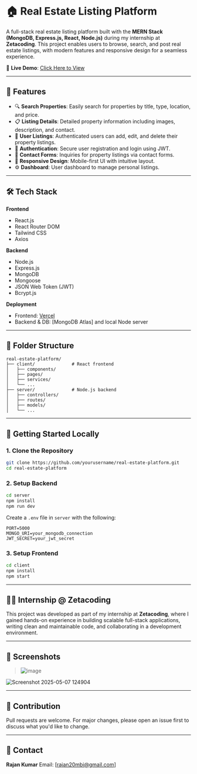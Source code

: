 # 🏠 Real Estate Listing Platform

A full-stack real estate listing platform built with the **MERN Stack (MongoDB, Express.js, React, Node.js)** during my internship at **Zetacoding**. This project enables users to browse, search, and post real estate listings, with modern features and responsive design for a seamless experience.

🚀 **Live Demo**: [Click Here to View](https://vercel.com/apnacollages-gmailcoms-projects/v0-real-estate-website)

---

## 📌 Features

* 🔍 **Search Properties**: Easily search for properties by title, type, location, and price.
* 📋 **Listing Details**: Detailed property information including images, description, and contact.
* 📝 **User Listings**: Authenticated users can add, edit, and delete their property listings.
* 🔐 **Authentication**: Secure user registration and login using JWT.
* 💬 **Contact Forms**: Inquiries for property listings via contact forms.
* 📱 **Responsive Design**: Mobile-first UI with intuitive layout.
* ⚙️ **Dashboard**: User dashboard to manage personal listings.

---

## 🛠️ Tech Stack

**Frontend**

* React.js
* React Router DOM
* Tailwind CSS
* Axios

**Backend**

* Node.js
* Express.js
* MongoDB
* Mongoose
* JSON Web Token (JWT)
* Bcrypt.js

**Deployment**

* Frontend: [Vercel](https://vercel.com)
* Backend & DB: \[MongoDB Atlas] and local Node server

---

## 📂 Folder Structure

```
real-estate-platform/
├── client/              # React frontend
│   ├── components/
│   ├── pages/
│   ├── services/
│   └── ...
├── server/              # Node.js backend
│   ├── controllers/
│   ├── routes/
│   ├── models/
│   └── ...
```

---

## 🚀 Getting Started Locally

### 1. Clone the Repository

```bash
git clone https://github.com/yourusername/real-estate-platform.git
cd real-estate-platform
```

### 2. Setup Backend

```bash
cd server
npm install
npm run dev
```

Create a `.env` file in `server` with the following:

```env
PORT=5000
MONGO_URI=your_mongodb_connection
JWT_SECRET=your_jwt_secret
```

### 3. Setup Frontend

```bash
cd client
npm install
npm start
```

---

## 🧑‍💼 Internship @ Zetacoding

This project was developed as part of my internship at **Zetacoding**, where I gained hands-on experience in building scalable full-stack applications, writing clean and maintainable code, and collaborating in a development environment.

---

## 📸 Screenshots

> ![image](https://github.com/user-attachments/assets/b8db043d-507f-4ca7-a45e-85f22a54abb3)

![Screenshot 2025-05-07 124904](https://github.com/user-attachments/assets/aa3a1953-392c-49e7-a5ea-43c7c8bce7fc)

---

## 🤝 Contribution

Pull requests are welcome. For major changes, please open an issue first to discuss what you'd like to change.

---

## 📧 Contact

**Rajan Kumar**
Email: \[rajan20mbi@gmail.com]

